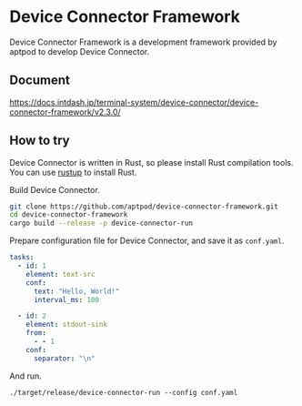 # Device Connector Framework

Device Connector Framework is a development framework provided by aptpod to develop Device Connector.

## Document

https://docs.intdash.jp/terminal-system/device-connector/device-connector-framework/v2.3.0/

## How to try

Device Connector is written in Rust, so please install Rust compilation tools. You can use [rustup](https://rustup.rs/) to install Rust.

Build Device Connector.

```sh
git clone https://github.com/aptpod/device-connector-framework.git
cd device-connector-framework
cargo build --release -p device-connector-run
```

Prepare configuration file for Device Connector, and save it as `conf.yaml`.

```yaml
tasks:
  - id: 1
    element: text-src
    conf:
      text: "Hello, World!"
      interval_ms: 100

  - id: 2
    element: stdout-sink
    from:
      - - 1
    conf:
      separator: "\n"
```

And run.

```
./target/release/device-connector-run --config conf.yaml
```
